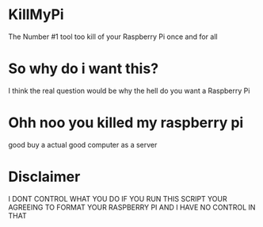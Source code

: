 # KillMyPi
The Number #1 tool too kill of your Raspberry Pi once and for all
# So why do i want this?
I think the real question would be why the hell do you want a Raspberry Pi
# Ohh noo you killed my raspberry pi
good buy a actual good computer as a server
# Disclaimer
I DONT CONTROL WHAT YOU DO IF YOU RUN THIS SCRIPT YOUR AGREEING TO FORMAT YOUR
RASPBERRY PI AND I HAVE NO CONTROL IN THAT

